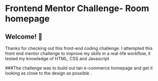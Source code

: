 # Frontend Mentor Challenge- Room homepage



## Welcome! 👋

Thanks for checking out this front-end coding challenge. I attempted this front end mentor challenge  to improve my skills in a real-life workflow, it tested my knowledge of HTML, CSS and Javascript

###The challenge was to build out tan e-commerce homepage and get it looking as close to the design as possible
.


